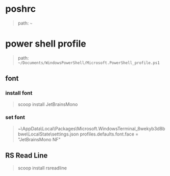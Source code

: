 # poshrc
> path: `~`

# power shell profile
> path: `~/Documents/WindowsPowerShell/Microsoft.PowerShell_profile.ps1`

## font

### install font
> scoop install JetBrainsMono

### set font
> ~\AppData\Local\Packages\Microsoft.WindowsTerminal_8wekyb3d8bbwe\LocalState\settings.json
> profiles.defaults.font.face = "JetBrainsMono NF"

## RS Read Line
> scoop install rsreadline
